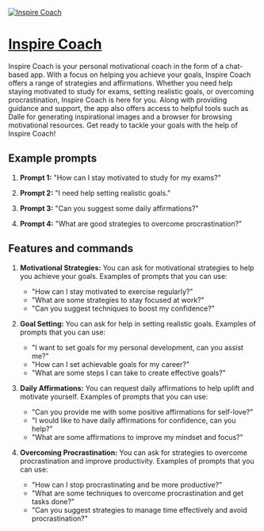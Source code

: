 [![Inspire Coach](https://files.oaiusercontent.com/file-vcMdh6KM9HDXODV8CSsLh6bv?se=2123-10-18T07%3A32%3A05Z&sp=r&sv=2021-08-06&sr=b&rscc=max-age%3D31536000%2C%20immutable&rscd=attachment%3B%20filename%3Dc2303eb9-6c06-4e97-9141-13b434323561.png&sig=ZnoKG9iIk8dT7/IfGNQVL687s/kBWjY6KY0U/dg5KvM%3D)](https://chat.openai.com/g/g-wBmIDguAi-inspire-coach)

# [Inspire Coach](https://chat.openai.com/g/g-wBmIDguAi-inspire-coach)

Inspire Coach is your personal motivational coach in the form of a chat-based app. With a focus on helping you achieve your goals, Inspire Coach offers a range of strategies and affirmations. Whether you need help staying motivated to study for exams, setting realistic goals, or overcoming procrastination, Inspire Coach is here for you. Along with providing guidance and support, the app also offers access to helpful tools such as Dalle for generating inspirational images and a browser for browsing motivational resources. Get ready to tackle your goals with the help of Inspire Coach!

## Example prompts

1. **Prompt 1:** "How can I stay motivated to study for my exams?"

2. **Prompt 2:** "I need help setting realistic goals."

3. **Prompt 3:** "Can you suggest some daily affirmations?"

4. **Prompt 4:** "What are good strategies to overcome procrastination?"

## Features and commands

1. **Motivational Strategies:** You can ask for motivational strategies to help you achieve your goals. Examples of prompts that you can use:
   - "How can I stay motivated to exercise regularly?"
   - "What are some strategies to stay focused at work?"
   - "Can you suggest techniques to boost my confidence?"
  
2. **Goal Setting:** You can ask for help in setting realistic goals. Examples of prompts that you can use:
   - "I want to set goals for my personal development, can you assist me?"
   - "How can I set achievable goals for my career?"
   - "What are some steps I can take to create effective goals?"
  
3. **Daily Affirmations:** You can request daily affirmations to help uplift and motivate yourself. Examples of prompts that you can use:
   - "Can you provide me with some positive affirmations for self-love?"
   - "I would like to have daily affirmations for confidence, can you help?"
   - "What are some affirmations to improve my mindset and focus?"
  
4. **Overcoming Procrastination:** You can ask for strategies to overcome procrastination and improve productivity. Examples of prompts that you can use:
   - "How can I stop procrastinating and be more productive?"
   - "What are some techniques to overcome procrastination and get tasks done?"
   - "Can you suggest strategies to manage time effectively and avoid procrastination?"
